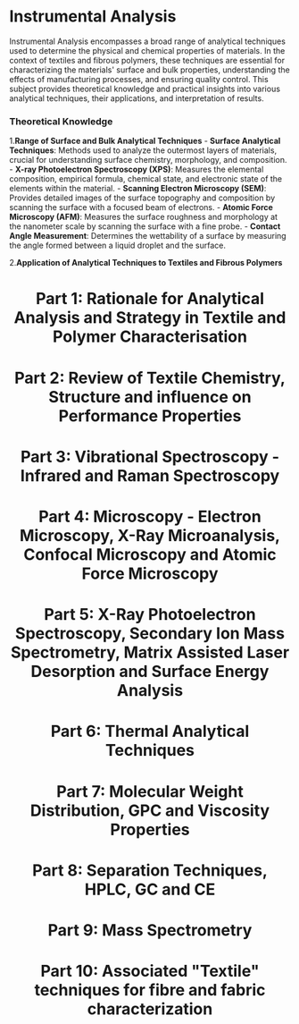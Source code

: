 # Instrumental Analysis

Instrumental Analysis encompasses a broad range of analytical techniques used to determine the physical and chemical properties of materials. In the context of textiles and fibrous polymers, these techniques are essential for characterizing the materials' surface and bulk properties, understanding the effects of manufacturing processes, and ensuring quality control. This subject provides theoretical knowledge and practical insights into various analytical techniques, their applications, and interpretation of results.

### Theoretical Knowledge

1.**Range of Surface and Bulk Analytical Techniques** 
    - **Surface Analytical Techniques**: Methods used to analyze the outermost layers of materials, crucial for understanding surface chemistry, morphology, and composition.
        - **X-ray Photoelectron Spectroscopy (XPS)**: Measures the elemental composition, empirical formula, chemical state, and electronic state of the elements within the material.
        - **Scanning Electron Microscopy (SEM)**: Provides detailed images of the surface topography and composition by scanning the surface with a focused beam of electrons.
        - **Atomic Force Microscopy (AFM)**: Measures the surface roughness and morphology at the nanometer scale by scanning the surface with a fine probe.
        - **Contact Angle Measurement**: Determines the wettability of a surface by measuring the angle formed between a liquid droplet and the surface.

2.**Application of Analytical Techniques to Textiles and Fibrous Polymers**


<h1 align="center">Part 1: Rationale for Analytical Analysis and Strategy in Textile and Polymer Characterisation</h1>



<h1 align="center">Part 2: Review of Textile Chemistry, Structure and influence on Performance Properties</h1>

<h1 align="center">Part 3: Vibrational Spectroscopy - Infrared and Raman Spectroscopy</h1>

<h1 align="center">Part 4: Microscopy - Electron Microscopy, X-Ray Microanalysis, Confocal Microscopy and Atomic Force Microscopy</h1>

<h1 align="center">Part 5: X-Ray Photoelectron Spectroscopy, Secondary Ion Mass Spectrometry, Matrix Assisted Laser Desorption and Surface Energy Analysis</h1>

<h1 align="center">Part 6: Thermal Analytical Techniques</h1>

<h1 align="center">Part 7: Molecular Weight Distribution, GPC and Viscosity Properties</h1>

<h1 align="center">Part 8: Separation Techniques, HPLC, GC and CE</h1>

<h1 align="center">Part 9: Mass Spectrometry</h1>

<h1 align="center">Part 10: Associated "Textile" techniques for fibre and fabric characterization</h1>